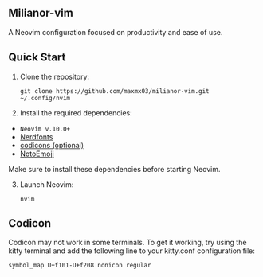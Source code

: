 ## Milianor-vim

A Neovim configuration focused on productivity and ease of use.

## Quick Start

1.  Clone the repository:

        git clone https://github.com/maxmx03/milianor-vim.git ~/.config/nvim

2.  Install the required dependencies:

- `Neovim v.10.0+`
- [Nerdfonts](https://www.nerdfonts.com/font-downloads)
- [codicons (optional)](https://github.com/microsoft/vscode-codicons/blob/main/dist/codicon.ttf)
- [NotoEmoji](https://github.com/googlefonts/noto-emoji/blob/main/fonts/NotoColorEmoji.ttf)

Make sure to install these dependencies before starting Neovim.

3.  Launch Neovim:

        nvim

## Codicon

Codicon may not work in some terminals. To get it working, try using the kitty terminal and add
the following line to your kitty.conf configuration file:

```
symbol_map U+f101-U+f208 nonicon regular
```
